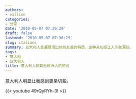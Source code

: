 ```yaml
---
authors:
- eallion
categories:
- 分享
date: '2010-05-07 07:36:29'
draft: false
lastmod: '2010-05-07 07:36:29'
slug: italians
summary: 意大利人普遍展现出热情友善的特质，这种亲切感让人印象深刻。
tags:
- 意大利
- 意大利人
title: 意大利人和其他欧洲人的区别
---
```

意大利人明显让我感到更亲切些。

{{< youtube 49rQyRYh-3I >}}